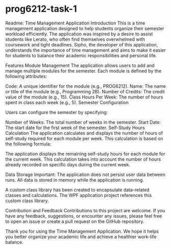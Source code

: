 # prog6212-task-1

Readme: Time Management Application Introduction This is a time management application designed to help students organize their semester workload efficiently. The application was inspired by a desire to assist students like Lerato, who often find themselves overwhelmed with coursework and tight deadlines. Sipho, the developer of this application, understands the importance of time management and aims to make it easier for students to balance their academic responsibilities and personal life.

Features Module Management The application allows users to add and manage multiple modules for the semester. Each module is defined by the following attributes:

Code: A unique identifier for the module (e.g., PROG6212). Name: The name or title of the module (e.g., Programming 2B). Number of Credits: The credit value of the module (e.g., 15). Class Hours Per Week: The number of hours spent in class each week (e.g., 5). Semester Configuration

Users can configure the semester by specifying:

Number of Weeks: The total number of weeks in the semester. Start Date: The start date for the first week of the semester. Self-Study Hours Calculation The application calculates and displays the number of hours of self-study required for each module per week. This calculation is based on the following formula:

The application displays the remaining self-study hours for each module for the current week. This calculation takes into account the number of hours already recorded on specific days during the current week.

Data Storage Important: The application does not persist user data between runs. All data is stored in memory while the application is running.

A custom class library has been created to encapsulate data-related classes and calculations. The WPF application project references this custom class library.

Contribution and Feedback Contributions to this project are welcome. If you have any feedback, suggestions, or encounter any issues, please feel free to open an issue or create a pull request on the GitHub repository.

Thank you for using the Time Management Application. We hope it helps you better organize your academic life and achieve a healthier work-life balance.